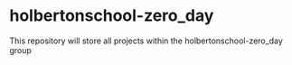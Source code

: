 # holbertonschool-zero_day

This repository will store all projects within the holbertonschool-zero_day group
